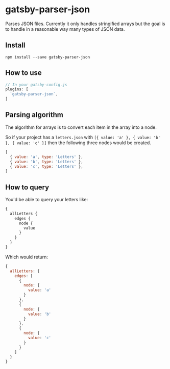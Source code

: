 # gatsby-parser-json

Parses JSON files. Currently it only handles stringified arrays but the
goal is to handle in a reasonable way many types of JSON data.

## Install

`npm install --save gatsby-parser-json`

## How to use

```javascript
// In your gatsby-config.js
plugins: [
  `gatsby-parser-json`,
]
```

## Parsing algorithm

The algorithm for arrays is to convert each item in the array into
a node.

So if your project has a `letters.json` with `[{ value: 'a' }, { value:
'b' }, { value: 'c' }]` then the following three nodes would be created.

```javascript
[
  { value: 'a', type: 'Letters' },
  { value: 'b', type: 'Letters' },
  { value: 'c', type: 'Letters' },
]
```

## How to query

You'd be able to query your letters like:

```graphql
{
  allLetters {
    edges {
      node {
        value
      }
    }
  }
}
```

Which would return:

```javascript
{
  allLetters: {
    edges: [
      {
        node: {
          value: 'a'
        }
      },
      {
        node: {
          value: 'b'
        }
      },
      {
        node: {
          value: 'c'
        }
      }
    ]
  }
}
```
